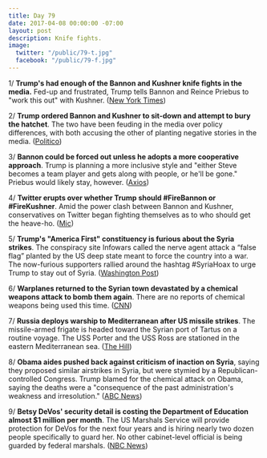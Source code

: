 ```yaml
---
title: Day 79
date: 2017-04-08 00:00:00 -07:00
layout: post
description: Knife fights.
image:
  twitter: "/public/79-t.jpg"
  facebook: "/public/79-f.jpg"
---
```


1/ **Trump's had enough of the Bannon and Kushner knife fights in the media.** Fed-up and frustrated, Trump tells Bannon and Reince Priebus to "work this out" with Kushner. ([New York Times](https://www.nytimes.com/2017/04/07/us/white-house-kushner-bannon-military-strike.html))

2/ **Trump ordered Bannon and Kushner to sit-down and attempt to bury the hatchet**. The two have been feuding in the media over policy differences, with both accusing the other of planting negative stories in the media. ([Politico](https://secure.politico.com/story/2017/04/steve-bannon-jared-kushner-meeting-white-house-237027))

3/ **Bannon could be forced out unless he adopts a more cooperative approach**. Trump is planning a more inclusive style and "either Steve becomes a team player and gets along with people, or he'll be gone." Priebus would likely stay, however. ([Axios](https://www.axios.com/how-steve-bannon-lost-his-mojo-2350891180.html))

4/ **Twitter erupts over whether Trump should #FireBannon or #FireKushner**. Amid the power clash between Bannon and Kushner, conservatives on Twitter began fighting themselves as to who should get the heave-ho. ([Mic](https://mic.com/articles/173578/fire-kushner-or-fire-bannon-conservatives-clash-on-twitter-over-who-trump-should-axe#.HNSf4zXKA))

5/ **Trump's "America First" constituency is furious about the Syria strikes**. The conspiracy site Infowars called the nerve agent attack a “false flag” planted by the US deep state meant to force the country into a war. The now-furious supporters rallied around the hashtag #SyriaHoax to urge Trump to stay out of Syria. ([Washington Post](https://www.washingtonpost.com/news/the-intersect/wp/2017/04/07/im-officially-off-the-trump-train-trumps-online-base-is-furious-about-the-syria-strikes/))

6/ **Warplanes returned to the Syrian town devastated by a chemical weapons attack to bomb them again**. There are no reports of chemical weapons being used this time. ([CNN](http://www.cnn.com/2017/04/08/middleeast/syria-strikes-russia-donald-trump/))

7/ **Russia deploys warship to Mediterranean after US missile strikes**. The missile-armed frigate is headed toward the Syrian port of Tartus on a routine voyage. The USS Porter and the USS Ross are stationed in the eastern Mediterranean sea. ([The Hill](http://thehill.com/policy/defense/327858-russia-deploys-warship-to-mediterranean-after-us-destroyers-fired-from-sea-on))

8/ **Obama aides pushed back against criticism of inaction on Syria**, saying they proposed similar airstrikes in Syria, but were stymied by a Republican-controlled Congress. Trump blamed for the chemical attack on Obama, saying the deaths were a "consequence of the past administration's weakness and irresolution." ([ABC News](http://abcnews.go.com/Politics/wireStory/obama-aides-push-back-criticism-inaction-syria-46673923))

9/ **Betsy DeVos' security detail is costing the Department of Education almost $1 million per month**. The US Marshals Service will provide protection for DeVos for the next four years and is hiring nearly two dozen people specifically to guard her. No other cabinet-level official is being guarded by federal marshals. ([NBC News](http://www.nbcnews.com/news/us-news/stepped-security-devos-costing-education-dept-nearly-8m-8-months-n744101))